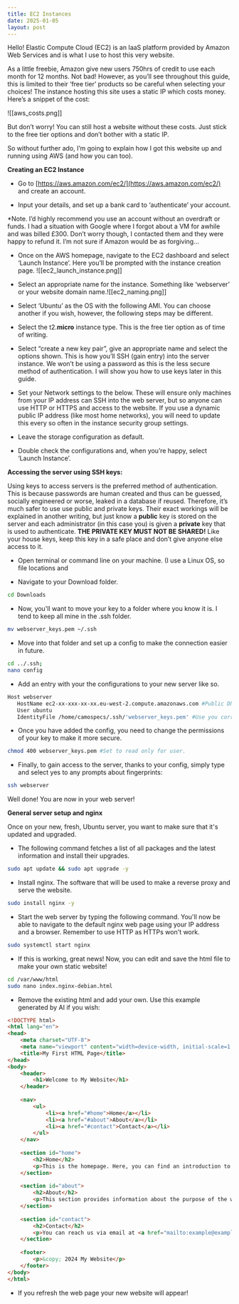 ```yaml
---
title: EC2 Instances
date: 2025-01-05
layout: post
---
```


Hello! Elastic Compute Cloud (EC2) is an IaaS platform provided by Amazon Web Services and is what I use to host this very website.

As a little freebie, Amazon give new users 750hrs of credit to use each month for 12 months. Not bad! However, as you’ll see throughout this guide, this is limited to their ‘free tier’ products so be careful when selecting your choices! The instance hosting this site uses a static IP which costs money. Here’s a snippet of the cost:

![[aws_costs.png]]

But don’t worry! You can still host a website without these costs. Just stick to the free tier options and don’t bother with a static IP.

So without further ado, I’m going to explain how I got this website up and running using AWS (and how you can too).

**Creating an EC2 Instance**

- Go to [https://aws.amazon.com/ec2/](https://aws.amazon.com/ec2/) and create an account.

- Input your details, and set up a bank card to ‘authenticate’ your account.

*Note. I’d highly recommend you use an account without an overdraft or funds. I had a situation with Google where I forgot about a VM for awhile and was billed £300. Don’t worry though, I contacted them and they were happy to refund it. I’m not sure if Amazon would be as forgiving…

- Once on the AWS homepage, navigate to the EC2 dashboard and select ‘Launch Instance’. Here you’ll be prompted with the instance creation page.
![[ec2_launch_instance.png]]
- Select an appropriate name for the instance. Something like ‘webserver’ or your website domain name.![[ec2_naming.png]]
- Select ‘Ubuntu’ as the OS with the following AMI. You can choose another if you wish, however, the following steps may be different.

- Select the t2.**micro** instance type. This is the free tier option as of time of writing.

- Select “create a new key pair”, give an appropriate name and select the options shown. This is how you’ll SSH (gain entry) into the server instance. We won’t be using a password as this is the less secure method of authentication. I will show you how to use keys later in this guide.

- Set your Network settings to the below. These will ensure only machines from your IP address can SSH into the web server, but so anyone can use HTTP or HTTPS and access to the website. If you use a dynamic public IP address (like most home networks), you will need to update this every so often in the instance security group settings.

- Leave the storage configuration as default.

- Double check the configurations and, when you’re happy, select ‘Launch Instance’.

**Accessing the server using SSH keys:**

Using keys to access servers is the preferred method of authentication. This is because passwords are human created and thus can be guessed, socially engineered or worse, leaked in a database if reused. Therefore, it’s much safer to use use public and private keys. Their exact workings will be explained in another writing, but just know a **public** key is stored on the server and each administrator (in this case you) is given a **private** key that is used to authenticate. **THE PRIVATE KEY MUST NOT BE SHARED!** Like your house keys, keep this key in a safe place and don’t give anyone else access to it.

- Open terminal or command line on your machine. (I use a Linux OS, so file locations and 

- Navigate to your Download folder.

```bash
cd Downloads
```

- Now, you'll want to move your key to a folder where you know it is. I tend to keep all mine in the .ssh folder.

```bash
mv webserver_keys.pem ~/.ssh
```

- Move into that folder and set up a config to make the connection easier in future.

```bash
cd ../.ssh;
nano config 
```

- Add an entry with your the configurations to your new server like so.

```bash
Host webserver
   HostName ec2-xx-xxx-xx-xx.eu-west-2.compute.amazonaws.com #Public DNS found on EC2 instance network page.
   User ubuntu
   IdentityFile /home/camospecs/.ssh/'webserver_keys.pem' #Use you correct path.
```

- Once you have added the config, you need to change the permissions of your key to make it more secure.

```bash
chmod 400 webserver_keys.pem #Set to read only for user. 
```

- Finally, to gain access to the server, thanks to your config, simply type and select yes to any prompts about fingerprints:

```bash
ssh webserver
```

Well done! You are now in your web server!

**General server setup and  nginx**

Once on your new, fresh, Ubuntu server, you want to make sure that it's updated and upgraded.

- The following command fetches a list of all packages and the latest information and install their upgrades.

```bash
sudo apt update && sudo apt upgrade -y
```

- Install nginx. The software that will be used to make a reverse proxy and serve the website.

```bash
sudo install nginx -y
```

- Start the web server by typing the following command. You'll now be able to navigate to the default nginx web page using your IP address and a browser. Remember to use HTTP as HTTPs won't work.

```bash
sudo systemctl start nginx
```

- If this is working, great news! Now, you can edit and save the html file to make your own static website!

```bash
cd /var/www/html
sudo nano index.nginx-debian.html

```

- Remove the existing html and add your own. Use this example generated by AI if you wish:
 
```html
<!DOCTYPE html>
<html lang="en">
<head>
    <meta charset="UTF-8">
    <meta name="viewport" content="width=device-width, initial-scale=1.0">
    <title>My First HTML Page</title>
</head>
<body>
    <header>
        <h1>Welcome to My Website</h1>
    </header>
    
    <nav>
        <ul>
            <li><a href="#home">Home</a></li>
            <li><a href="#about">About</a></li>
            <li><a href="#contact">Contact</a></li>
        </ul>
    </nav>
    
    <section id="home">
        <h2>Home</h2>
        <p>This is the homepage. Here, you can find an introduction to the website.</p>
    </section>
    
    <section id="about">
        <h2>About</h2>
        <p>This section provides information about the purpose of the website and its creators.</p>
    </section>
    
    <section id="contact">
        <h2>Contact</h2>
        <p>You can reach us via email at <a href="mailto:example@example.com">example@example.com</a>.</p>
    </section>
    
    <footer>
        <p>&copy; 2024 My Website</p>
    </footer>
</body>
</html>

```

- If you refresh the web page your new website will appear!
